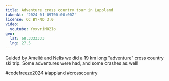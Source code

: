```yaml
---
title: Adventure cross country tour in Lappland
takenAt: '2024-01-09T00:00:00Z'
license: CC BY-ND 3.0
video:
  youtube: YyxvriM02Io
geo:
  lat: 68.3333333
  lng: 27.5
---
```


Guided by Amelié and Nelis we did a 19 km long "adventure" cross country ski trip. Some adventures were had, and some crashes as well!

#codefreeze2024 #lappland #crosscountry